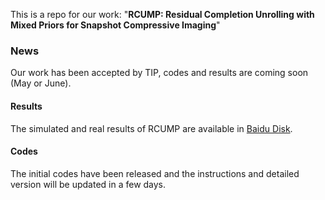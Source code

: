 This is a repo for our work: "**RCUMP: Residual Completion Unrolling with Mixed Priors for Snapshot Compressive Imaging**"

### News
Our work has been accepted by TIP, codes and results are coming soon (May or June).

#### Results
The simulated and real results of RCUMP are available in [Baidu Disk](https://pan.baidu.com/s/18FBrgicFiXT1wOYr2ZZ7OQ?pwd=rcum).

#### Codes
The initial codes have been released and the instructions and detailed version will be updated in a few days.
